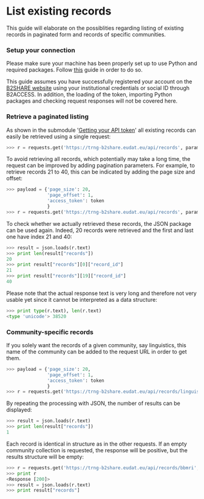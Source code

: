 # List existing records
This guide will elaborate on the possiblities regarding listing of existing records in paginated form and records of specific communities.

### Setup your connection
Please make sure your machine has been properly set up to use Python and required packages. Follow [this](A_Setup_and_install.md) guide in order to do so.

This guide assumes you have successfully registered your account on the [B2SHARE website](https://trng-b2share.eudat.eu) using your institutional credentials or social ID through B2ACCESS. In addition, the loading of the token, importing Python packages and checking request responses will not be covered here.

### Retrieve a paginated listing
As shown in the submodule '[Getting your API token](00_Getting_your_API_token.md)' all existing records can easily be retrieved using a single request:

```python
>>> r = requests.get('https://trng-b2share.eudat.eu/api/records', params={'access_token': token}, verify=False)
```

To avoid retrieving all records, which potentially may take a long time, the request can be improved by adding pagination parameters. For example, to retrieve records 21 to 40, this can be indicated by adding the page size and offset:
```python
>>> payload = {'page_size': 20,
               'page_offset': 1,
               'access_token': token
               }
>>> r = requests.get('https://trng-b2share.eudat.eu/api/records', params=payload, verify=False)
```

To check whether we actually retrieved these records, the JSON package can be used again. Indeed, 20 records were retrieved and the first and last one have index 21 and 40:
```python
>>> result = json.loads(r.text)
>>> print len(result["records"])
20
>>> print result["records"][0]["record_id"]
21
>>> print result["records"][19]["record_id"]
40
```

Please note that the actual response text is very long and therefore not very usable yet since it cannot be interpreted as a data structure:
```python
>>> print type(r.text), len(r.text)
<type 'unicode'> 38520
```

### Community-specific records
If you solely want the records of a given community, say linguistics, this name of the community can be added to the request URL in order to get them.

```python
>>> payload = {'page_size': 20,
               'page_offset': 1,
               'access_token': token
               }
>>> r = requests.get('https://trng-b2share.eudat.eu/api/records/linguistics', params=payload, verify=False)
```

By repeating the processing with JSON, the number of results can be displayed:
```python
>>> result = json.loads(r.text)
>>> print len(result["records"])
1
```

Each record is identical in structure as in the other requests. If an empty community collection is requested, the response will be positive, but the results structure will be empty:
```python
>>> r = requests.get('https://trng-b2share.eudat.eu/api/records/bbmri', params=payload, verify=False)
>>> print r
<Response [200]>
>>> result = json.loads(r.text)
>>> print result["records"]
```
